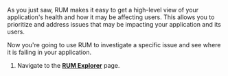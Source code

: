 As you just saw, RUM makes it easy to get a high-level view of your application's health and how it may be affecting users. This allows you to prioritize and address issues that may be impacting your application and its users.

Now you're going to use RUM to investigate a specific issue and see where it is failing in your application.

1. Navigate to the <a href="https://app.datadoghq.com/rum/explorer" target="_datadog">**RUM Explorer**</a> page.